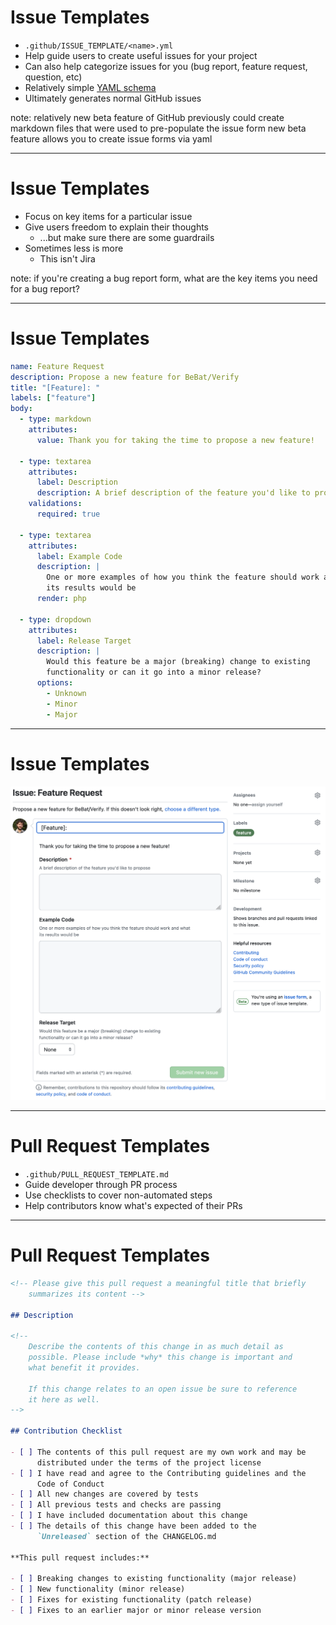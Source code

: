 <!-- .slide: data-transition="slide" data-auto-animate -->
# Issue Templates

- <!-- .element: class="fragment" --> <code>.github/ISSUE_TEMPLATE/&lt;name&gt;.yml</code>
- <!-- .element: class="fragment" --> Help guide users to create useful issues for your project
- <!-- .element: class="fragment" --> Can also help categorize issues for you (bug report, feature request, question, etc)
- <!-- .element: class="fragment" --> Relatively simple <a href="https://docs.github.com/en/communities/using-templates-to-encourage-useful-issues-and-pull-requests/syntax-for-issue-forms">YAML schema</a>
- <!-- .element: class="fragment" --> Ultimately generates normal GitHub issues

note: relatively new beta feature of GitHub
previously could create markdown files that were used to pre-populate the issue form
new beta feature allows you to create issue forms via yaml

***

<!-- .slide: data-transition="slide" data-auto-animate -->
# Issue Templates

- Focus on key items for a particular issue <!-- .element: class="fragment" -->
- Give users freedom to explain their thoughts <!-- .element: class="fragment" -->
  - ...but make sure there are some guardrails <!-- .element: class="fragment" -->
- Sometimes less is more <!-- .element: class="fragment" -->
  - This isn't Jira <!-- .element: class="fragment" -->

note: if you're creating a bug report form, what are the key items you need for a bug report?

***

<!-- .slide: data-transition="slide" data-auto-animate -->
# Issue Templates

```yaml [1-4|6-8|10-23|25-34]
name: Feature Request
description: Propose a new feature for BeBat/Verify
title: "[Feature]: "
labels: ["feature"]
body:
  - type: markdown
    attributes:
      value: Thank you for taking the time to propose a new feature!

  - type: textarea
    attributes:
      label: Description
      description: A brief description of the feature you'd like to propose
    validations:
      required: true

  - type: textarea
    attributes:
      label: Example Code
      description: |
        One or more examples of how you think the feature should work and what
        its results would be
      render: php

  - type: dropdown
    attributes:
      label: Release Target
      description: |
        Would this feature be a major (breaking) change to existing
        functionality or can it go into a minor release?
      options:
        - Unknown
        - Minor
        - Major
```

***

<!-- .slide: data-transition="slide" data-auto-animate -->
# Issue Templates

![feature request issue form on GitHub](../img/feature-request-form.png) <!-- .element style="max-height: 432px" -->

***

<!-- .slide: data-transition="slide" data-auto-animate -->
# Pull Request Templates

- <!-- .element: class="fragment" --> <code>.github/PULL_REQUEST_TEMPLATE.md</code>
- Guide developer through PR process <!-- .element: class="fragment" -->
- Use checklists to cover non-automated steps <!-- .element: class="fragment" -->
- Help contributors know what's expected of their PRs <!-- .element: class="fragment" -->

***

<!-- .slide: data-transition="slide" data-auto-animate -->
# Pull Request Templates

```markdown [1-2|4-13|15-25|27-32]
<!-- Please give this pull request a meaningful title that briefly
    summarizes its content -->

## Description

<!--
    Describe the contents of this change in as much detail as
    possible. Please include *why* this change is important and
    what benefit it provides.

    If this change relates to an open issue be sure to reference
    it here as well.
-->

## Contribution Checklist

- [ ] The contents of this pull request are my own work and may be
      distributed under the terms of the project license
- [ ] I have read and agree to the Contributing guidelines and the
      Code of Conduct
- [ ] All new changes are covered by tests
- [ ] All previous tests and checks are passing
- [ ] I have included documentation about this change
- [ ] The details of this change have been added to the
      `Unreleased` section of the CHANGELOG.md

**This pull request includes:**

- [ ] Breaking changes to existing functionality (major release)
- [ ] New functionality (minor release)
- [ ] Fixes for existing functionality (patch release)
- [ ] Fixes to an earlier major or minor release version
```
